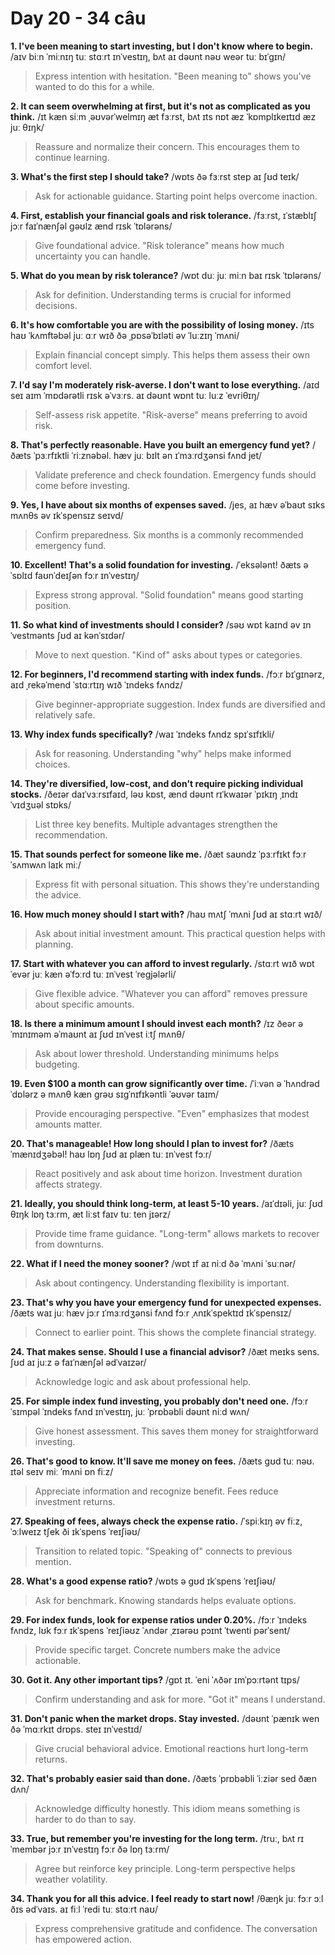 # Day 20 - 34 câu

**1. I've been meaning to start investing, but I don't know where to begin.**
/aɪv biːn ˈmiːnɪŋ tuː stɑːrt ɪnˈvestɪŋ, bʌt aɪ dəʊnt nəʊ weər tuː bɪˈɡɪn/
> Express intention with hesitation. "Been meaning to" shows you've wanted to do this for a while.

**2. It can seem overwhelming at first, but it's not as complicated as you think.**
/ɪt kæn siːm ˌəʊvərˈwelmɪŋ æt fɜːrst, bʌt ɪts nɒt æz ˈkɒmplɪkeɪtɪd æz juː θɪŋk/
> Reassure and normalize their concern. This encourages them to continue learning.

**3. What's the first step I should take?**
/wɒts ðə fɜːrst step aɪ ʃʊd teɪk/
> Ask for actionable guidance. Starting point helps overcome inaction.

**4. First, establish your financial goals and risk tolerance.**
/fɜːrst, ɪˈstæblɪʃ jɔːr faɪˈnænʃəl ɡəʊlz ænd rɪsk ˈtɒlərəns/
> Give foundational advice. "Risk tolerance" means how much uncertainty you can handle.

**5. What do you mean by risk tolerance?**
/wɒt duː juː miːn baɪ rɪsk ˈtɒlərəns/
> Ask for definition. Understanding terms is crucial for informed decisions.

**6. It's how comfortable you are with the possibility of losing money.**
/ɪts haʊ ˈkʌmftəbəl juː ɑːr wɪð ðə ˌpɒsəˈbɪləti əv ˈluːzɪŋ ˈmʌni/
> Explain financial concept simply. This helps them assess their own comfort level.

**7. I'd say I'm moderately risk-averse. I don't want to lose everything.**
/aɪd seɪ aɪm ˈmɒdərətli rɪsk əˈvɜːrs. aɪ dəʊnt wɒnt tuː luːz ˈevriθɪŋ/
> Self-assess risk appetite. "Risk-averse" means preferring to avoid risk.

**8. That's perfectly reasonable. Have you built an emergency fund yet?**
/ðæts ˈpɜːrfɪktli ˈriːznəbəl. hæv juː bɪlt ən ɪˈmɜːrdʒənsi fʌnd jet/
> Validate preference and check foundation. Emergency funds should come before investing.

**9. Yes, I have about six months of expenses saved.**
/jes, aɪ hæv əˈbaʊt sɪks mʌnθs əv ɪkˈspensɪz seɪvd/
> Confirm preparedness. Six months is a commonly recommended emergency fund.

**10. Excellent! That's a solid foundation for investing.**
/ˈeksələnt! ðæts ə ˈsɒlɪd faʊnˈdeɪʃən fɔːr ɪnˈvestɪŋ/
> Express strong approval. "Solid foundation" means good starting position.

**11. So what kind of investments should I consider?**
/səʊ wɒt kaɪnd əv ɪnˈvestmənts ʃʊd aɪ kənˈsɪdər/
> Move to next question. "Kind of" asks about types or categories.

**12. For beginners, I'd recommend starting with index funds.**
/fɔːr bɪˈɡɪnərz, aɪd ˌrekəˈmend ˈstɑːrtɪŋ wɪð ˈɪndeks fʌndz/
> Give beginner-appropriate suggestion. Index funds are diversified and relatively safe.

**13. Why index funds specifically?**
/waɪ ˈɪndeks fʌndz spɪˈsɪfɪkli/
> Ask for reasoning. Understanding "why" helps make informed choices.

**14. They're diversified, low-cost, and don't require picking individual stocks.**
/ðeɪər daɪˈvɜːrsɪfaɪd, ləʊ kɒst, ænd dəʊnt rɪˈkwaɪər ˈpɪkɪŋ ˌɪndɪˈvɪdʒuəl stɒks/
> List three key benefits. Multiple advantages strengthen the recommendation.

**15. That sounds perfect for someone like me.**
/ðæt saʊndz ˈpɜːrfɪkt fɔːr ˈsʌmwʌn laɪk miː/
> Express fit with personal situation. This shows they're understanding the advice.

**16. How much money should I start with?**
/haʊ mʌtʃ ˈmʌni ʃʊd aɪ stɑːrt wɪð/
> Ask about initial investment amount. This practical question helps with planning.

**17. Start with whatever you can afford to invest regularly.**
/stɑːrt wɪð wɒtˈevər juː kæn əˈfɔːrd tuː ɪnˈvest ˈreɡjələrli/
> Give flexible advice. "Whatever you can afford" removes pressure about specific amounts.

**18. Is there a minimum amount I should invest each month?**
/ɪz ðeər ə ˈmɪnɪməm əˈmaʊnt aɪ ʃʊd ɪnˈvest iːtʃ mʌnθ/
> Ask about lower threshold. Understanding minimums helps budgeting.

**19. Even $100 a month can grow significantly over time.**
/ˈiːvən ə ˈhʌndrəd ˈdɒlərz ə mʌnθ kæn ɡrəʊ sɪɡˈnɪfɪkəntli ˈəʊvər taɪm/
> Provide encouraging perspective. "Even" emphasizes that modest amounts matter.

**20. That's manageable! How long should I plan to invest for?**
/ðæts ˈmænɪdʒəbəl! haʊ lɒŋ ʃʊd aɪ plæn tuː ɪnˈvest fɔːr/
> React positively and ask about time horizon. Investment duration affects strategy.

**21. Ideally, you should think long-term, at least 5-10 years.**
/aɪˈdɪəli, juː ʃʊd θɪŋk lɒŋ tɜːrm, æt liːst faɪv tuː ten jɪərz/
> Provide time frame guidance. "Long-term" allows markets to recover from downturns.

**22. What if I need the money sooner?**
/wɒt ɪf aɪ niːd ðə ˈmʌni ˈsuːnər/
> Ask about contingency. Understanding flexibility is important.

**23. That's why you have your emergency fund for unexpected expenses.**
/ðæts waɪ juː hæv jɔːr ɪˈmɜːrdʒənsi fʌnd fɔːr ˌʌnɪkˈspektɪd ɪkˈspensɪz/
> Connect to earlier point. This shows the complete financial strategy.

**24. That makes sense. Should I use a financial advisor?**
/ðæt meɪks sens. ʃʊd aɪ juːz ə faɪˈnænʃəl ədˈvaɪzər/
> Acknowledge logic and ask about professional help.

**25. For simple index fund investing, you probably don't need one.**
/fɔːr ˈsɪmpəl ˈɪndeks fʌnd ɪnˈvestɪŋ, juː ˈprɒbəbli dəʊnt niːd wʌn/
> Give honest assessment. This saves them money for straightforward investing.

**26. That's good to know. It'll save me money on fees.**
/ðæts ɡʊd tuː nəʊ. ɪtəl seɪv miː ˈmʌni ɒn fiːz/
> Appreciate information and recognize benefit. Fees reduce investment returns.

**27. Speaking of fees, always check the expense ratio.**
/ˈspiːkɪŋ əv fiːz, ˈɔːlweɪz tʃek ði ɪkˈspens ˈreɪʃiəʊ/
> Transition to related topic. "Speaking of" connects to previous mention.

**28. What's a good expense ratio?**
/wɒts ə ɡʊd ɪkˈspens ˈreɪʃiəʊ/
> Ask for benchmark. Knowing standards helps evaluate options.

**29. For index funds, look for expense ratios under 0.20%.**
/fɔːr ˈɪndeks fʌndz, lʊk fɔːr ɪkˈspens ˈreɪʃiəʊz ˈʌndər ˌzɪərəʊ pɔɪnt ˈtwenti pərˈsent/
> Provide specific target. Concrete numbers make the advice actionable.

**30. Got it. Any other important tips?**
/ɡɒt ɪt. ˈeni ˈʌðər ɪmˈpɔːrtənt tɪps/
> Confirm understanding and ask for more. "Got it" means I understand.

**31. Don't panic when the market drops. Stay invested.**
/dəʊnt ˈpænɪk wen ðə ˈmɑːrkɪt drɒps. steɪ ɪnˈvestɪd/
> Give crucial behavioral advice. Emotional reactions hurt long-term returns.

**32. That's probably easier said than done.**
/ðæts ˈprɒbəbli ˈiːziər sed ðæn dʌn/
> Acknowledge difficulty honestly. This idiom means something is harder to do than to say.

**33. True, but remember you're investing for the long term.**
/truː, bʌt rɪˈmembər jɔːr ɪnˈvestɪŋ fɔːr ðə lɒŋ tɜːrm/
> Agree but reinforce key principle. Long-term perspective helps weather volatility.

**34. Thank you for all this advice. I feel ready to start now!**
/θæŋk juː fɔːr ɔːl ðɪs ədˈvaɪs. aɪ fiːl ˈredi tuː stɑːrt naʊ/
> Express comprehensive gratitude and confidence. The conversation has empowered action.

